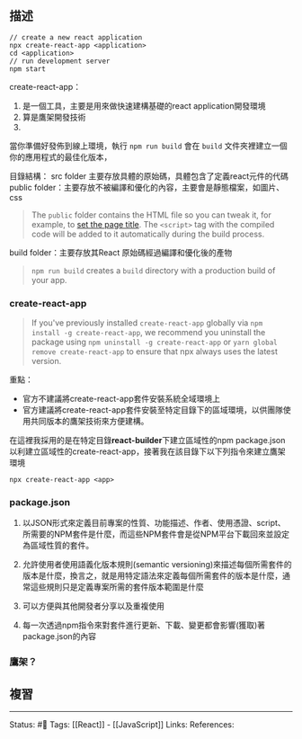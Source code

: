 

## 描述


```
// create a new react application
npx create-react-app <application>
cd <application>
// run development server
npm start
```

create-react-app：
1. 是一個工具，主要是用來做快速建構基礎的react application開發環境
2. 算是鷹架開發技術
3. 





當你準備好發佈到線上環境，執行 `npm run build` 會在 `build` 文件夾裡建立一個你的應用程式的最佳化版本，

目錄結構：
src folder 主要存放具體的原始碼，具體包含了定義react元件的代碼
public folder：主要存放不被編譯和優化的內容，主要會是靜態檔案，如圖片、css

> The `public` folder contains the HTML file so you can tweak it, for example, to [set the page title](https://create-react-app.dev/docs/title-and-meta-tags). The `<script>` tag with the compiled code will be added to it automatically during the build process.

build folder：主要存放其React 原始碼經過編譯和優化後的產物
> `npm run build` creates a `build` directory with a production build of your app.


### create-react-app

> If you've previously installed `create-react-app` globally via `npm install -g create-react-app`, we recommend you uninstall the package using `npm uninstall -g create-react-app` or `yarn global remove create-react-app` to ensure that npx always uses the latest version.

重點：
- 官方不建議將create-react-app套件安裝系統全域環境上
- 官方建議將create-react-app套件安裝至特定目錄下的區域環境，以供團隊使用共同版本的鷹架技術來方便建構。

在這裡我採用的是在特定目錄**react-builder**下建立區域性的npm package.json以利建立區域性的create-react-app，接著我在該目錄下以下列指令來建立鷹架環境
```
npx create-react-app <app>
```


### package.json

1. 以JSON形式來定義目前專案的性質、功能描述、作者、使用憑證、script、所需要的NPM套件是什麼，而這些NPM套件會是從NPM平台下載回來並設定為區域性質的套件。

2. 允許使用者使用語義化版本規則(semantic versioning)來描述每個所需套件的版本是什麼，換言之，就是用特定語法來定義每個所需套件的版本是什麼，通常這些規則只是定義專案所需的套件版本範圍是什麼

3. 可以方便與其他開發者分享以及重複使用

4. 每一次透過npm指令來對套件進行更新、下載、變更都會影響(獲取)著package.json的內容


### 鷹架？

## 複習


---
Status: #🌱 
Tags:
[[React]] - [[JavaScript]]
Links:
References: